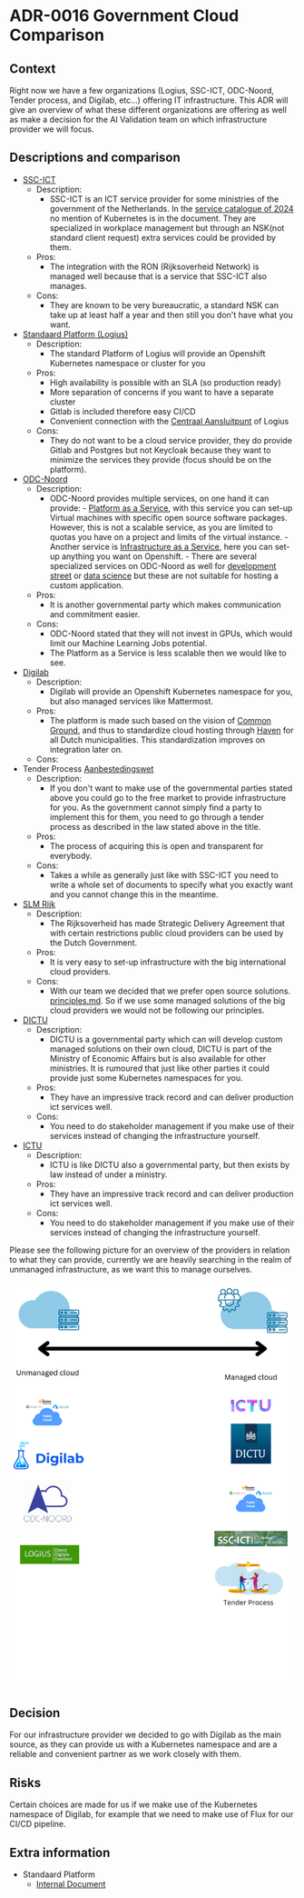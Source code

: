 # ADR-0016 Government Cloud Comparison

## Context

Right now we have a few organizations (Logius, SSC-ICT, ODC-Noord, Tender process, and Digilab, etc...) offering IT
infrastructure. This ADR will give an overview of what these different organizations are offering as well as make a
decision for the AI Validation team on which infrastructure provider we will focus.

## Descriptions and comparison

- [SSC-ICT](https://www.ssc-ict.nl/)
    - Description:
        - SSC-ICT is an ICT service provider for some ministries of the government of the Netherlands. In the
  [service catalogue of 2024](https://redactie.rijksportaal.overheid-i.nl/site/binaries/content/assets/rijksportaal/organizations/bzk/pdf/dg-vbr-directoraat-generaal-vastgoed-en-bedrijfsvoering-rijk/ssc-ict/inhoud/ssc-ict-producten--en-dienstencatalogus-2024.pdf)
  no mention of Kubernetes is in the document. They are specialized in workplace management but through an
  NSK(not standard client request) extra services could be provided by them.
    - Pros:
        - The integration with the RON (Rijksoverheid Network) is managed well because that is a service that SSC-ICT
also manages.
    - Cons:
        - They are known to be very bureaucratic, a standard NSK can take up at least half a year and then still you
don't have what you want.
- [Standaard Platform (Logius)](https://www.logius.nl/domeinen/infrastructuur/standaard-platform)
    - Description:
        - The standard Platform of Logius will provide an Openshift Kubernetes namespace or cluster for you
    - Pros:
        - High availability is possible with an SLA (so production ready)
        - More separation of concerns if you want to have a separate cluster
        - Gitlab is included therefore easy CI/CD
        - Convenient connection with the
[Centraal Aansluitpunt](https://www.logius.nl/domeinen/infrastructuur/centraal-aansluitpunt) of Logius
    - Cons:
        - They do not want to be a cloud service provider, they do provide Gitlab and Postgres but not Keycloak because
they want to minimize the services they provide (focus should be on the platform).
- [ODC-Noord](https://www.odc-noord.nl/)
    - Description:
        - ODC-Noord provides multiple services, on one hand it can provide:
                - [Platform as a Service](https://www.odc-noord.nl/platform-service/), with this service you can set-up
Virtual machines with specific open source software packages. However, this is not a scalable service, as you are
limited to quotas you have on a project and limits of the virtual instance.
                - Another service is [Infrastructure as a Service](https://www.odc-noord.nl/infrastructure-service-iaas/),
here you can set-up anything you want on Openshift.
                - There are several specialized services on ODC-Noord as well for
[development street](https://www.odc-noord.nl/quattro/) or [data science](https://www.odc-noord.nl/platform-service/)
but these are not suitable for hosting a custom application.
    - Pros:
        - It is another governmental party which makes communication and commitment easier.
    - Cons:
        - ODC-Noord stated that they will not invest in GPUs, which would limit our Machine Learning Jobs potential.
        - The Platform as a Service is less scalable then we would like to see.
- [Digilab](https://digilab.overheid.nl/)
    - Description:
        - Digilab will provide an Openshift Kubernetes namespace for you, but also managed services like Mattermost.
    - Pros:
        - The platform is made such based on the vision of [Common Ground](https://commonground.nl/), and thus to
standardize cloud hosting through [Haven](https://digilab.overheid.nl/projecten/haven/) for all Dutch
municipalities. This standardization improves on integration later on.
    - Cons:
- Tender Process [Aanbestedingswet](https://wetten.overheid.nl/BWBR0032203/2022-03-02)
    - Description:
        - If you don't want to make use of the governmental parties stated above you could go to the free market to
provide infrastructure for you. As the government cannot simply find a party to implement this for them, you need to
go through a tender process as described in the law stated above in the title.
    - Pros:
        - The process of acquiring this is open and transparent for everybody.
    - Cons:
        - Takes a while as generally just like with SSC-ICT you need to write a whole set of documents to specify what you
exactly want and you cannot change this in the meantime.
- [SLM Rijk](https://www.rijksoverheid.nl/documenten/publicaties/2018/11/12/strategisch-leveranciersmanagement-microsoft-rijk-slm-microsoft)
    - Description:
        - The Rijksoverheid has made Strategic Delivery Agreement that with certain restrictions public cloud providers
can be used by the Dutch Government.
    - Pros:
        - It is very easy to set-up infrastructure with the big international cloud providers.
    - Cons:
        - With our team we decided that we prefer open source solutions.
[principles.md](..%2Fway-of-working%2Fprinciples.md). So if we use some managed solutions of the big cloud providers
we would not be following our principles.
- [DICTU](https://www.dictu.nl/)
    - Description:
        - DICTU is a governmental party which can will develop custom managed solutions on their own cloud, DICTU is
part of the Ministry of Economic Affairs but is also available for other ministries. It is rumoured that just like
other parties it could provide just some Kubernetes namespaces for you.
    - Pros:
        - They have an impressive track record and can deliver production ict services well.
    - Cons:
        - You need to do stakeholder management if you make use of their services instead of changing the
infrastructure yourself.
- [ICTU](https://www.ictu.nl/#)
    - Description:
        - ICTU is like DICTU also a governmental party, but then exists by law instead of under a ministry.
    - Pros:
        - They have an impressive track record and can deliver production ict services well.
    - Cons:
        - You need to do stakeholder management if you make use of their services instead of changing the
infrastructure yourself.

Please see the following picture for an overview of the providers in relation to what they can provide, currently we are
heavily searching in the realm of unmanaged infrastructure, as we want this to manage ourselves.

![Cloud providers](../img/cloud_providers.png)

## Decision

For our infrastructure provider we decided to go with Digilab as the main source, as they can provide us with a
Kubernetes namespace and are a reliable and convenient partner as we work closely with them.

## Risks

Certain choices are made for us if we make use of the Kubernetes namespace of Digilab, for example that we need to make
use of Flux for our CI/CD pipeline.

## Extra information

- Standaard Platform
    - [Internal Document](https://rijksportaal.overheid-i.nl/onderwerpen/kaders/artikelen/rijksbreed-bedrijfsvoeringsbeleid/ict-beleid-en-informatiehuishouding/klant-aan-het-woord-standaard-platform.html)
